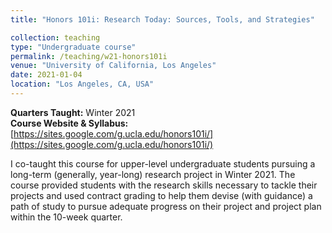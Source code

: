 ```yaml
---
title: "Honors 101i: Research Today: Sources, Tools, and Strategies"

collection: teaching 
type: "Undergraduate course"
permalink: /teaching/w21-honors101i
venue: "University of California, Los Angeles"
date: 2021-01-04
location: "Los Angeles, CA, USA"
---
```

**Quarters Taught:** Winter 2021  
**Course Website & Syllabus:** [https://sites.google.com/g.ucla.edu/honors101i/](https://sites.google.com/g.ucla.edu/honors101i/)

I co-taught this course for upper-level undergraduate students pursuing a long-term (generally, year-long) research project in Winter 2021. The course provided students with the research skills necessary to tackle their projects and used contract grading to help them devise (with guidance) a path of study to pursue adequate progress on their project and project plan within the 10-week quarter.
